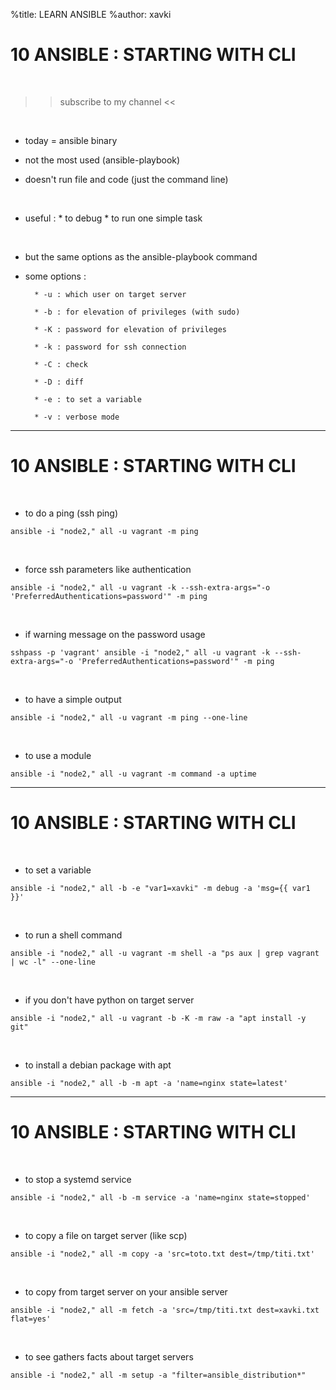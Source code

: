 %title: LEARN ANSIBLE
%author: xavki


# 10 ANSIBLE : STARTING WITH CLI

<br>

>> subscribe to my channel <<

<br>

* today = ansible binary

* not the most used (ansible-playbook)

* doesn't run file and code (just the command line)

<br>

* useful :
		* to debug
		* to run one simple task

<br>

* but the same options as the ansible-playbook command

* some options :

		* -u : which user on target server

		* -b : for elevation of privileges (with sudo)

		* -K : password for elevation of privileges

		* -k : password for ssh connection

		* -C : check
		
		* -D : diff

		* -e : to set a variable

		* -v : verbose mode


-------------------------------------------------------------------------------------

# 10 ANSIBLE : STARTING WITH CLI


<br>

* to do a ping (ssh ping)

```
ansible -i "node2," all -u vagrant -m ping
```

<br>

* force ssh parameters like authentication

```
ansible -i "node2," all -u vagrant -k --ssh-extra-args="-o 'PreferredAuthentications=password'" -m ping
```

<br>

* if warning message on the password usage

```
sshpass -p 'vagrant' ansible -i "node2," all -u vagrant -k --ssh-extra-args="-o 'PreferredAuthentications=password'" -m ping
```

<br>

* to have a simple output

```
ansible -i "node2," all -u vagrant -m ping --one-line
```

<br>

* to use a module

```
ansible -i "node2," all -u vagrant -m command -a uptime
```

-------------------------------------------------------------------------------------

# 10 ANSIBLE : STARTING WITH CLI

<br>

* to set a variable

```
ansible -i "node2," all -b -e "var1=xavki" -m debug -a 'msg={{ var1 }}'
```

<br>

* to run a shell command

```
ansible -i "node2," all -u vagrant -m shell -a "ps aux | grep vagrant | wc -l" --one-line
```

<br>

* if you don't have python on target server

```
ansible -i "node2," all -u vagrant -b -K -m raw -a "apt install -y git"
```

<br>

* to install a debian package with apt

```
ansible -i "node2," all -b -m apt -a 'name=nginx state=latest'
```

-------------------------------------------------------------------------------------

# 10 ANSIBLE : STARTING WITH CLI

<br>

* to stop a systemd service

```
ansible -i "node2," all -b -m service -a 'name=nginx state=stopped'
```

<br>

* to copy a file on target server (like scp)

```
ansible -i "node2," all -m copy -a 'src=toto.txt dest=/tmp/titi.txt'
```

<br>

* to copy from target server on your ansible server

```
ansible -i "node2," all -m fetch -a 'src=/tmp/titi.txt dest=xavki.txt flat=yes'
```

<br>

* to see gathers facts about target servers

```
ansible -i "node2," all -m setup -a "filter=ansible_distribution*"
```

